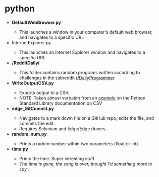 # python

<ul>
  <li><b>DefaultWebBrowser.py</b></li>
    <ul><li>This launches a window in your computer's default web browser, and navigates to a specific URL</li></ul>
  <li>InternetExplorer.py</b></li>
    <ul><li>This launches an Internet Explorer window and navigates to a specific URL.</li></ul>
  <li><b>/RedditDaily/</b></li>
    <ul><li>This folder contains random programs written according to challenges in the subreddit <a href="https://www.reddit.com/r/dailyprogrammer/">r/DailyProgrammer</a></li></ul>
  <li><b>WriteOutputCSV.py</b></li>
    <ul>
      <li>Exports output to a CSV.</li>
      <li>NOTE: Taken almost verbatim from an <a href="https://docs.python.org/2/library/csv.html">example</a> on the Python Standard Library documentation on CSV </li>
  </ul> 
  <li><b>edge_GitCommit.py</b></li>
    <ul>
      <li>Navigates to a mark down file on a GitHub repo, edits the file, and commits the edit.</li>
      <li>Requires Selenium and Edge/Edge drivers.</li>
  </ul>
 <li><b>random_num.py</b></li>
    <ul>
      <li>Prints a radom number within two parameters (float or int).</li>
  </ul> 
  <li><b>time.py</b></li>
    <ul>
      <li>Prints the time. Super intresting stuff.</li>
      <li><i>The time is gone, the song is over, thought I'd something more to say..</i></li>
  </ul>
</ul>
